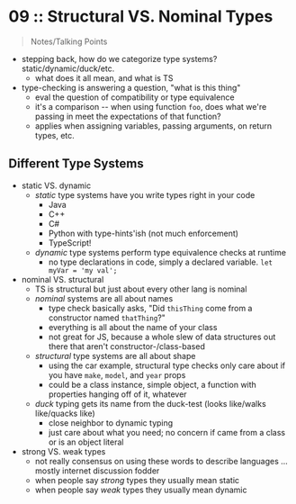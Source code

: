# 09 :: Structural VS. Nominal Types

> Notes/Talking Points

* stepping back, how do we categorize type systems? static/dynamic/duck/etc.
  * what does it all mean, and what is TS
* type-checking is answering a question, "what is this thing"
  * eval the question of compatibility or type equivalence
  * it's a comparison -- when using function `foo`, does what we're passing in meet the expectations of that function? 
  * applies when assigning variables, passing arguments, on return types, etc.
  
## Different Type Systems

* static VS. dynamic
  * *static* type systems have you write types right in your code
    * Java
    * C++
    * C#
    * Python with type-hints'ish (not much enforcement)
    * TypeScript!
  * *dynamic* type systems perform type equivalence checks at runtime
    * no type declarations in code, simply a declared variable. `let myVar = 'my val';`
* nominal VS. structural
  * TS is structural but just about every other lang is nominal
  * *nominal* systems are all about names
    * type check basically asks, "Did `thisThing` come from a constructor named `thatThing`?"
    * everything is all about the name of your class
    * not great for JS, because a whole slew of data structures out there that aren't constructor-/class-based
  * *structural* type systems are all about shape
    * using the car example, structural type checks only care about if you have `make`, `model`, and `year` props
    * could be a class instance, simple object, a function with properties hanging off of it, whatever
  * *duck* typing gets its name from the duck-test (looks like/walks like/quacks like)
    * close neighbor to dynamic typing
    * just care about what you need; no concern if came from a class or is an object literal
* strong VS. weak types
  * not really consensus on using these words to describe languages ... mostly internet discussion fodder
  * when people say *strong* types they usually mean static
  * when people say *weak* types they usually mean dynamic
